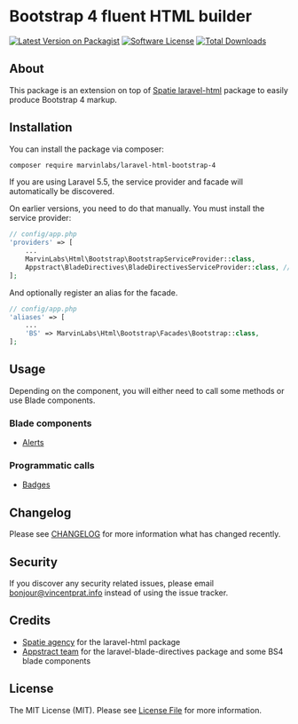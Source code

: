# Bootstrap 4 fluent HTML builder

[![Latest Version on Packagist](https://img.shields.io/packagist/v/marvinlabs/laravel-html-bootstrap-4.svg?style=flat-square)](https://packagist.org/packages/marvinlabs/laravel-html-bootstrap-4)
[![Software License](https://img.shields.io/badge/license-MIT-brightgreen.svg?style=flat-square)](LICENSE.md)
[![Total Downloads](https://img.shields.io/packagist/dt/marvinlabs/laravel-html-bootstrap-4.svg?style=flat-square)](https://packagist.org/packages/marvinlabs/laravel-html-bootstrap-4)

## About

This package is an extension on top of [Spatie laravel-html](https://github.com/spatie/laravel-html) package to easily 
produce Bootstrap 4 markup.

## Installation

You can install the package via composer:

``` bash
composer require marvinlabs/laravel-html-bootstrap-4
```

If you are using Laravel 5.5, the service provider and facade will automatically be discovered. 

On earlier versions, you need to do that manually. You must install the service provider:

```php
// config/app.php
'providers' => [
    ...
    MarvinLabs\Html\Bootstrap\BootstrapServiceProvider::class,
    Appstract\BladeDirectives\BladeDirectivesServiceProvider::class, // Required if not already there
];
```

And optionally register an alias for the facade.

```php
// config/app.php
'aliases' => [
    ...
    'BS' => MarvinLabs\Html\Bootstrap\Facades\Bootstrap::class,
];
```

## Usage

Depending on the component, you will either need to call some methods or use Blade components.

### Blade components

- [Alerts](https://github.com/marvinlabs/laravel-workbench/blob/master/resources/views/laravel-html-bootstrap-4/alert.blade.php)

### Programmatic calls

- [Badges](https://github.com/marvinlabs/laravel-workbench/blob/master/resources/views/laravel-html-bootstrap-4/badge.blade.php)
      
## Changelog

Please see [CHANGELOG](CHANGELOG.md) for more information what has changed recently.

## Security

If you discover any security related issues, please email bonjour@vincentprat.info instead of using the issue tracker.

## Credits

- [Spatie agency](https://github.com/spatie) for the laravel-html package
- [Appstract team](https://github.com/appstract) for the laravel-blade-directives package and some BS4 blade components

## License

The MIT License (MIT). Please see [License File](LICENSE.md) for more information.